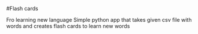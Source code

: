 #Flash cards

Fro learning new language
Simple python app that takes given csv file with words and creates flash cards to learn new words
